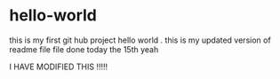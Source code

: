 # hello-world
this is my first git hub project
hello world . this is  my updated version of readme file file done today the 15th 
yeah


I HAVE MODIFIED THIS !!!!!
